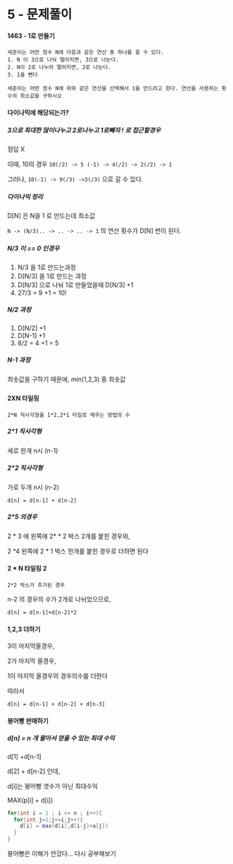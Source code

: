 # 5 - 문제풀이

#### 1463 - 1로 만들기 

```
세준이는 어떤 정수 N에 다음과 같은 연산 중 하나를 할 수 있다.
1. N 이 3으로 나눠 떨어지면, 3으로 나눈다.
2. N이 2로 나누어 떨어지면, 2로 나눈다.
3. 1을 뺀다

세준이는 어떤 정수 N에 위와 같은 연산을 선택해서 1을 만드려고 한다. 연산을 사용하는 횟수의 최소값을 구하시오 
```



#### 다이나믹에 해당되는가?

##### 3으로 최대한 많이나누고 2로나누고 1로빼자 ! 로 접근할경우

정답 X

이때, 10의 경우 `10(/2) -> 5 (-1) -> 4(/2) -> 2(/2) -> 1`

그러나, `10(-1) -> 9(/3) ->3(/3)` 으로 갈 수 있다. 



##### 다이나믹 정리

D[N] 은 N을 1 로 만드는데 최소값

`N -> (N/3).. -> .. -> .. -> 1` 의 연산 횟수가 D[N] 번이 된다. 

##### N/3 이 == 0 인경우 

1.  N/3 을 1로 만드는과정
2.  D[N/3] 을 1로 만드는 과정 
3.  D[N/3] 으로 나눠 1로 만들었을때 D[N/3] +1
4.  27/3 = 9 +1 = 10!

##### N/2 과정

1. D[N/2] +1
2. D[N-1] +1 
3. 8/2 = 4 +1 = 5

##### N-1 과정

최솟값을 구하기 때문에, min(1,2,3) 중 최솟값 

#####  

#### 2XN 타일링

```
2*N 직사각형을 1*2,2*1 타일로 채우는 방법의 수 
```

##### 2*1 직사각형

세로 한개 n시 (n-1)

##### 2*2 직사각형 

가로 두개 n시 (n-2)

```d[n] = d[n-1] + d[n-2]```

##### 2*5 의경우

2 * 3 에 왼쪽에 2* * 2 박스 2개를 붙힌 경우와,

2 *4 왼쪽에 2 * 1 박스 한개를 붙힌 경우로 더하면 된다



#### 2 * N 타일링 2

```
2*2 박스가 추가된 경우
```

n-2 의 경우의 수가 2개로 나뉘었으므로,

```d[n] = d[n-1]+d[n-2]*2```



#### 1,2,3 더하기

3이 마지막올경우,

2가 마지막 올경우,

1이 마지막 올경우의 경우의수를 더한다 

따라서

`d[n] = d[n-1] + d[n-2] + d[n-3]`



#### 붕어빵 판매하기

##### d[n] = n 개 팔아서 얻을 수 있는 최대 수익

d[1] +d[n-1]

d[2] + d[n-2] 인데,

d[i]는  붕어빵 갯수가 아닌 최대수익

MAX(p[i] + d[i])

```java
for(int i = 1 ; i <= n ; i++){
  for(int j=1;j<=i;j++){
    d[i] = max(d[i],d[i-j]+a[j])
  }
}
```

붕어빵은 이해가 안갔다... 다시 공부해보기 

